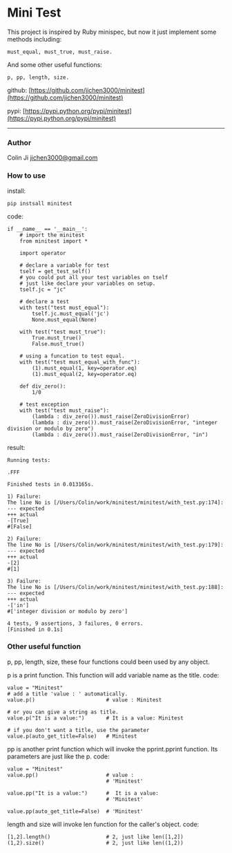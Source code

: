 # Mini Test

This project is inspired by Ruby minispec, but now it just implement some methods including:
    
    must_equal, must_true, must_raise.
    
And some other useful functions:

	p, pp, length, size.

github: [https://github.com/jichen3000/minitest](https://github.com/jichen3000/minitest)

pypi: [https://pypi.python.org/pypi/minitest](https://pypi.python.org/pypi/minitest)

-----------------------

### Author

Colin Ji <jichen3000@gmail.com>


### How to use
install:

    pip instsall minitest

code:

    if __name__ == '__main__':
        # import the minitest
        from minitest import *

        import operator

        # declare a variable for test
        tself = get_test_self()
        # you could put all your test variables on tself
        # just like declare your variables on setup.
        tself.jc = "jc"

        # declare a test
        with test("test must_equal"):
            tself.jc.must_equal('jc')
            None.must_equal(None)

        with test("test must_true"):
            True.must_true()
            False.must_true()

        # using a funcation to test equal.
        with test("test must_equal_with_func"):
            (1).must_equal(1, key=operator.eq)
            (1).must_equal(2, key=operator.eq)

        def div_zero():
            1/0
            
        # test exception
        with test("test must_raise"):
            (lambda : div_zero()).must_raise(ZeroDivisionError)
            (lambda : div_zero()).must_raise(ZeroDivisionError, "integer division or modulo by zero")
            (lambda : div_zero()).must_raise(ZeroDivisionError, "in")

result:

    Running tests:

    .FFF

    Finished tests in 0.013165s.

    1) Failure:
    The line No is [/Users/Colin/work/minitest/minitest/with_test.py:174]:
    --- expected
    +++ actual
    -[True]
    #[False]

    2) Failure:
    The line No is [/Users/Colin/work/minitest/minitest/with_test.py:179]:
    --- expected
    +++ actual
    -[2]
    #[1]

    3) Failure:
    The line No is [/Users/Colin/work/minitest/minitest/with_test.py:188]:
    --- expected
    +++ actual
    -['in']
    #['integer division or modulo by zero']

    4 tests, 9 assertions, 3 failures, 0 errors.
    [Finished in 0.1s]

### Other useful function

p, pp, length, size, these four functions could been used by any object.
    
p is a print function. This function will add variable name as the title.
code:
    
    value = "Minitest"
    # add a title 'value : ' automatically.
    value.p()        				# value : Minitest
    
    # or you can give a string as title.
    value.p("It is a value:")		# It is a value: Minitest
    
    # if you don't want a title, use the parameter
    value.p(auto_get_title=False)	# Minitest
    
pp is another print function which will invoke the pprint.pprint function.
Its parameters are just like the p.
code:
    
    value = "Minitest"
    value.pp()						# value :
    								# 'Minitest'
    								
    value.pp("It is a value:")		#  It is a value:
    								# 'Minitest'
    								
    value.pp(auto_get_title=False)	# 'Minitest'
    
length and size will invoke len function for the caller's object.
code:

    [1,2].length()   				# 2, just like len([1,2])
    (1,2).size()        			# 2, just like len((1,2))